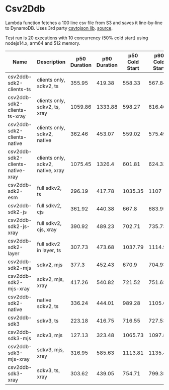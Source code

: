 # Csv2Ddb

Lambda function fetches a 100 line csv file from S3 and saves it line-by-line to DynamoDB. Uses 3rd party [csvtojson lib](https://github.com/Keyang/node-csvtojson). [source](https://github.com/aws-community-projects/community-benchmarks/tree/main/stacks/test-stacks). 

Test run is 20 executions with 10 concurrency (50% cold start) using nodejs14.x, arm64 and 512 memory.

| Name                             | Description                       | p50 Duration | p90 Duration | p50 Cold Start | p90 Cold Start | CodeSize |
| -------------------------------- | --------------------------------- | ------------ | ------------ | -------------- | -------------- | -------- |
| csv2ddb-sdk2-clients-ts          | clients only, sdkv2, ts           | 355.95       | 419.38       | 558.33         | 567.84         | 544485   |
| csv2ddb-sdk2-clients-ts-xray     | clients only, sdkv2, ts, xray     | 1059.86      | 1333.88      | 598.27         | 616.46         | 662696   |
| csv2ddb-sdk2-clients-native      | clients only, sdkv2, native       | 362.46       | 453.07       | 559.02         | 575.49         | 544485   |
| csv2ddb-sdk2-clients-native-xray | clients only, sdkv2, native, xray | 1075.45      | 1326.4       | 601.81         | 624.33         | 662696   |
| csv2ddb-sdk2-esm                 | full sdkv2, ts                    | 296.19       | 417.78       | 1035.35        | 1107           | 1615129  |
| csv2ddb-sdk2-js                  | full sdkv2, cjs                   | 361.92       | 440.38       | 667.8          | 683.95         | 2478715  |
| csv2ddb-sdk2-js-xray             | full sdkv2, cjs, xray             | 390.92       | 489.23       | 702.71         | 735.73         | 3160739  |
| csv2ddb-sdk2-layer               | full sdkv2 in layer, ts           | 307.73       | 473.68       | 1037.79        | 1114.96        | 1615129  |
| csv2ddb-sdk2-mjs                 | sdkv2, mjs                        | 377.3        | 452.43       | 670.9          | 704.93         | 2478959  |
| csv2ddb-sdk2-mjs-xray            | sdkv2, mjs, xray                  | 417.26       | 540.82       | 721.52         | 751.65         | 3160978  |
| csv2ddb-sdk2-native              | native sdkv2, ts                  | 336.24       | 444.01       | 989.28         | 1105.62        | 1615129  |
| csv2ddb-sdk3                     | sdkv3, ts                         | 223.18       | 416.75       | 716.55         | 727.53         | 665087   |
| csv2ddb-sdk3-mjs                 | sdkv3, mjs                        | 127.13       | 323.48       | 1065.73        | 1097.85        | 6184720  |
| csv2ddb-sdk3-mjs-xray            | sdkv3, mjs, xray                  | 316.95       | 585.63       | 1113.81        | 1135.44        | 6799626  |
| csv2ddb-sdk3-xray                | sdkv3, ts, xray                   | 303.62       | 439.05       | 754.71         | 799.35         | 782505   |
